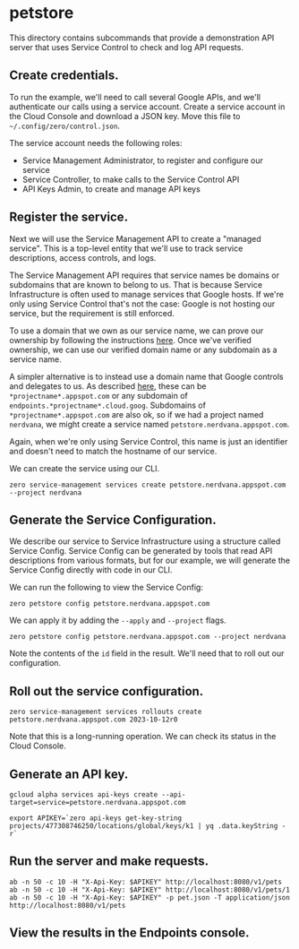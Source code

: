 # petstore

This directory contains subcommands that provide a demonstration API server
that uses Service Control to check and log API requests.

## Create credentials.

To run the example, we'll need to call several Google APIs, and we'll
authenticate our calls using a service account. Create a service account in the
Cloud Console and download a JSON key. Move this file to
`~/.config/zero/control.json`.

The service account needs the following roles:

- Service Management Administrator, to register and configure our service
- Service Controller, to make calls to the Service Control API
- API Keys Admin, to create and manage API keys

## Register the service.

Next we will use the Service Management API to create a "managed service". This
is a top-level entity that we'll use to track service descriptions, access
controls, and logs.

The Service Management API requires that service names be domains or subdomains
that are known to belong to us. That is because Service Infrastructure is often
used to manage services that Google hosts. If we're only using Service Control
that's not the case: Google is not hosting our service, but the requirement is
still enforced.

To use a domain that we own as our service name, we can prove our ownership by
following the instructions
[here](https://cloud.google.com/endpoints/docs/openapi/verify-domain-name).
Once we've verified ownership, we can use our verified domain name or any
subdomain as a service name.

A simpler alternative is to instead use a domain name that Google controls and
delegates to us. As described
[here](https://cloud.google.com/endpoints/docs/openapi/configure-endpoints#use_a_domain_managed_by_google),
these can be `*projectname*.appspot.com` or any subdomain of
`endpoints.*projectname*.cloud.goog`. Subdomains of `*projectname*.appspot.com`
are also ok, so if we had a project named `nerdvana`, we might create a service
named `petstore.nerdvana.appspot.com`.

Again, when we're only using Service Control, this name is just an identifier
and doesn't need to match the hostname of our service.

We can create the service using our CLI.

```
zero service-management services create petstore.nerdvana.appspot.com --project nerdvana
```

## Generate the Service Configuration.

We describe our service to Service Infrastructure using a structure called
Service Config. Service Config can be generated by tools that read API
descriptions from various formats, but for our example, we will generate the
Service Config directly with code in our CLI.

We can run the following to view the Service Config:

```
zero petstore config petstore.nerdvana.appspot.com
```

We can apply it by adding the `--apply` and `--project` flags.

```
zero petstore config petstore.nerdvana.appspot.com --project nerdvana
```

Note the contents of the `id` field in the result. We'll need that to roll out
our configuration.

## Roll out the service configuration.

```
zero service-management services rollouts create petstore.nerdvana.appspot.com 2023-10-12r0
```

Note that this is a long-running operation. We can check its status in the
Cloud Console.

## Generate an API key.

```
gcloud alpha services api-keys create --api-target=service=petstore.nerdvana.appspot.com
```

```
export APIKEY=`zero api-keys get-key-string projects/477308746250/locations/global/keys/k1 | yq .data.keyString -r`
```

## Run the server and make requests.

```
ab -n 50 -c 10 -H "X-Api-Key: $APIKEY" http://localhost:8080/v1/pets
ab -n 50 -c 10 -H "X-Api-Key: $APIKEY" http://localhost:8080/v1/pets/1
ab -n 50 -c 10 -H "X-Api-Key: $APIKEY" -p pet.json -T application/json http://localhost:8080/v1/pets
```

## View the results in the Endpoints console.
